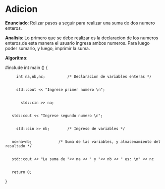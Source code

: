 # Adicion
**Enunciado**: Relizar pasos a seguir para realizar una suma de  dos numero enteros.


**Analisis**: Lo primero que se debe realizar es la declaracion de los numeros enteros,de esta manera el usuario ingresa ambos numeros. Para luego poder sumarlo, y luego, imprimir la suma.


**Algoritmo**: 


#include <iostream>
       int main () {
       
       
	     int na,nb,nc;			/* Declaracion de variables enteras */
	     
	     
	     std::cout << "Ingrese primer numero \n";
	     
	     
		   std::cin >> na;
		   
		   
       std::cout << "Ingrese segundo numero \n";
       
       
	   	 std::cin >> nb;		/* Ingreso de variables */
		 
		 
       nc=na+nb;			/* Suma de las variables, y almacenamiento del resultado */
       
       
       std::cout << "La suma de "<< na << " y "<< nb << " es: \n" << nc
       
       
       return 0;
       
       
    
}


